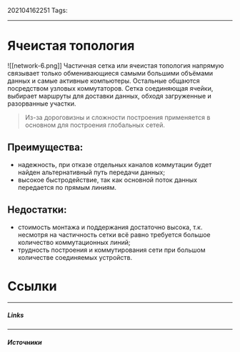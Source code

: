 202104162251
Tags:
___
# Ячеистая топология
![[network-6.png]]
Частичная сетка или ячеистая топология напрямую связывает только обменивающиеся самыми большими объёмами данных и самые активные компьютеры. Остальные общаются посредством узловых коммутаторов. Сетка соединяющая ячейки, выбирает маршруты для доставки данных, обходя загруженные и разорванные участки.
>Из-за дороговизны и сложности построения применяется в основном для построения глобальных сетей.

## **Преимущества:**
-   надежность, при отказе отдельных каналов коммутации будет найден альтернативный путь передачи данных;
-   высокое быстродействие, так как основной поток данных передается по прямым линиям.

## **Недостатки:**
-   стоимость монтажа и поддержания достаточно высока, т.к. несмотря на частичность сетки всё равно требуется большое количество коммутационных линий;
-   трудность построения и коммутирования сети при большом количестве соединяемых устройств.








# Ссылки
___
##### Links


---
##### Источники
